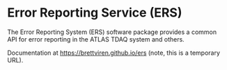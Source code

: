 # Error Reporting Service (ERS)

The Error Reporting System (ERS) software package provides a common API for error reporting in the ATLAS TDAQ system and others.

Documentation at https://brettviren.github.io/ers (note, this is a temporary URL).
